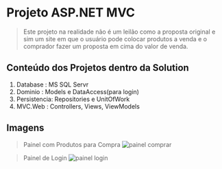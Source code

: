 # Projeto ASP.NET MVC
> Este projeto na realidade não é um leilão como a proposta original e sim um site em que o usuário pode colocar produtos a venda e o comprador fazer um proposta em cima do valor de venda.

## Conteúdo dos Projetos dentro da Solution
1. Database : MS SQL Servr
2. Dominio : Models e DataAccess(para login)
3. Persistencia: Repositories e UnitOfWork
4. MVC.Web : Controllers, Views, ViewModels

## Imagens

> Painel com Produtos para Compra
![painel comprar](https://s28.postimg.org/z4fsj56xp/painel_produtos_comprar.png)

> Painel de Login
![painel login](https://s27.postimg.org/qpsjo6nkj/painel_user_login.png)